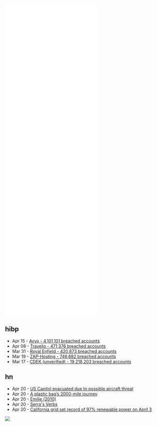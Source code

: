 ![Metrics](https://raw.githubusercontent.com/phixion/phixion/master/metrics.svg)

## hibp

<!--
for https://github.com/phixion/phixion/blob/main/.github/workflows/feeds.yml
-->
<!--START_SECTION:haveibeenpwnd-->
- Apr 15 - [Avvo - 4,101,101 breached accounts](https://haveibeenpwned.com/PwnedWebsites#Avvo)
- Apr 08 - [Travelio - 471,376 breached accounts](https://haveibeenpwned.com/PwnedWebsites#Travelio)
- Mar 31 - [Royal Enfield - 420,873 breached accounts](https://haveibeenpwned.com/PwnedWebsites#RoyalEnfield)
- Mar 19 - [ZAP-Hosting - 746,682 breached accounts](https://haveibeenpwned.com/PwnedWebsites#ZAPHosting)
- Mar 17 - [CDEK (unverified) - 19,218,203 breached accounts](https://haveibeenpwned.com/PwnedWebsites#CDEK)
<!--END_SECTION:haveibeenpwnd-->

## hn

<!--
for https://github.com/phixion/phixion/blob/main/.github/workflows/feeds.yml
-->
<!--START_SECTION:hn-->
- Apr 20 - [US Capitol evacuated due to possible aircraft threat](https://www.airlive.net/breaking-us-capitol-evacuated-due-to-to-possible-aircraft-threat/amp/)
- Apr 20 - [A plastic bag’s 2000-mile journey](https://www.bloomberg.com/graphics/2022-tesco-recycle-plastic-waste-pledge-falls-short/)
- Apr 20 - [Emilie (2010)](https://themillions.com/2010/04/emilie.html)
- Apr 20 - [Serra's Verbs](https://www.nplusonemag.com/online-only/online-only/serras-verbs/)
- Apr 20 - [California grid set record of 97% renewable power on April 3](https://www.solarpowerworldonline.com/2022/04/california-grid-set-record-with-97-percent-renewable-power-april-3/)
<!--END_SECTION:hn-->

<!--
for https://yhype.me
-->
![](https://hit.yhype.me/github/profile?user_id=13013670)
